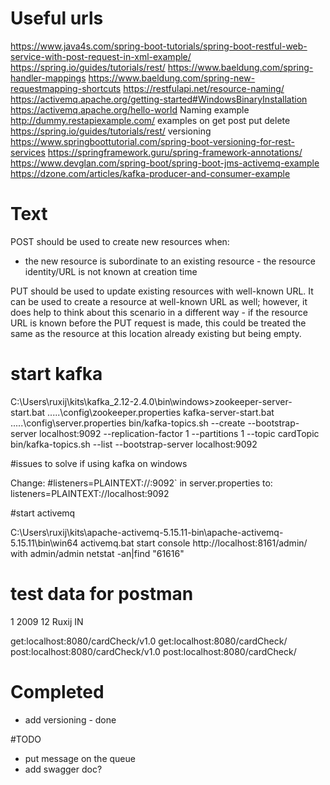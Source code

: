 # Useful urls
https://www.java4s.com/spring-boot-tutorials/spring-boot-restful-web-service-with-post-request-in-xml-example/
https://spring.io/guides/tutorials/rest/
https://www.baeldung.com/spring-handler-mappings
https://www.baeldung.com/spring-new-requestmapping-shortcuts
https://restfulapi.net/resource-naming/
https://activemq.apache.org/getting-started#WindowsBinaryInstallation
https://activemq.apache.org/hello-world
Naming example http://dummy.restapiexample.com/
examples on get post put delete https://spring.io/guides/tutorials/rest/
versioning https://www.springboottutorial.com/spring-boot-versioning-for-rest-services
https://springframework.guru/spring-framework-annotations/
https://www.devglan.com/spring-boot/spring-boot-jms-activemq-example
https://dzone.com/articles/kafka-producer-and-consumer-example

# Text

POST should be used to create new resources when:
- the new resource is subordinate to an existing resource - the resource identity/URL is not known at creation time

PUT should be used to update existing resources with well-known URL. It can be used to create a resource at well-known URL as well; however, it does help to think about this scenario in a different way - if the resource URL is known before the PUT request is made, this could be treated the same as the resource at this location already existing but being empty.

# start kafka


C:\Users\ruxij\kits\kafka_2.12-2.4.0\bin\windows>zookeeper-server-start.bat .\..\..\config\zookeeper.properties
kafka-server-start.bat .\..\..\config\server.properties
bin/kafka-topics.sh --create --bootstrap-server localhost:9092 --replication-factor 1 --partitions 1 --topic cardTopic
bin/kafka-topics.sh --list --bootstrap-server localhost:9092

#issues to solve if using kafka on windows

Change:
#listeners=PLAINTEXT://:9092`
in server.properties to:
listeners=PLAINTEXT://localhost:9092


#start activemq

C:\Users\ruxij\kits\apache-activemq-5.15.11-bin\apache-activemq-5.15.11\bin\win64
activemq.bat start
console
http://localhost:8161/admin/ 
with 
admin/admin
netstat -an|find "61616"


# test data for postman
<CardCheck>
                       	<id>
                       		1
                       	</id>
                         <data>
                         2009
                         </data>
                         <cardId>
                         12
                         </cardId>
                         <username>
                         Ruxij
                         </username>
                         <action>
                         IN
                         </action>
</CardCheck>

get:localhost:8080/cardCheck/v1.0
get:localhost:8080/cardCheck/
post:localhost:8080/cardCheck/v1.0
post:localhost:8080/cardCheck/

# Completed

- add versioning - done

#TODO

- put message on the queue
- add swagger doc?
